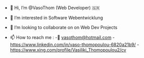 - 👋 Hi, I’m @VasoThom (Web Developer)  🇬🇷
- 👀 I’m interested in Software Webentwicklung
- 💞️ I’m looking to collaborate on on Web Dev Projects

- 📫 How to reach me :
                          -📧   vasothom@hotmail.com 
                          -   https://www.linkedin.com/in/vaso-thomopoulou-6820a21b9/
                          -  https://www.xing.com/profile/Vasiliki_Thomopoulou2/cv

<!---
VasoThom/VasoThom is a ✨ special ✨ repository because its `README.md` (this file) appears on your GitHub profile.
You can click the Preview link to take a look at your changes.
--->
